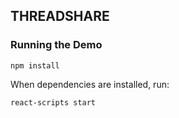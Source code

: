 ## THREADSHARE

### Running the Demo

`npm install`

When dependencies are installed, run:

`react-scripts start`
